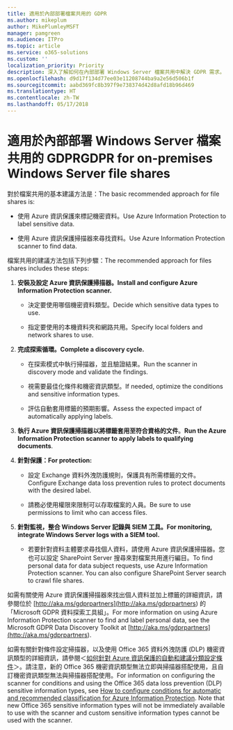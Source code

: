 ```yaml
---
title: 適用於內部部署檔案共用的 GDPR
ms.author: mikeplum
author: MikePlumleyMSFT
manager: pamgreen
ms.audience: ITPro
ms.topic: article
ms.service: o365-solutions
ms.custom: ''
localization_priority: Priority
description: 深入了解如何在內部部署 Windows Server 檔案共用中解決 GDPR 需求。
ms.openlocfilehash: d9d17f134d77ee03e11208744ba9a2e56d506b1f
ms.sourcegitcommit: aabd369fc8b397f9e738374d42d8afd18b96d469
ms.translationtype: HT
ms.contentlocale: zh-TW
ms.lasthandoff: 05/17/2018
---
```

# <a name="gdpr-for-on-premises-windows-server-file-shares"></a><span data-ttu-id="86900-103">適用於內部部署 Windows Server 檔案共用的 GDPR</span><span class="sxs-lookup"><span data-stu-id="86900-103">GDPR for on-premises Windows Server file shares</span></span>

<span data-ttu-id="86900-104">對於檔案共用的基本建議方法是：</span><span class="sxs-lookup"><span data-stu-id="86900-104">The basic recommended approach for file shares is:</span></span>

-   <span data-ttu-id="86900-105">使用 Azure 資訊保護來標記機密資料。</span><span class="sxs-lookup"><span data-stu-id="86900-105">Use Azure Information Protection to label sensitive data.</span></span>

-   <span data-ttu-id="86900-106">使用 Azure 資訊保護掃描器來尋找資料。</span><span class="sxs-lookup"><span data-stu-id="86900-106">Use Azure Information Protection scanner to find data.</span></span>

<span data-ttu-id="86900-107">檔案共用的建議方法包括下列步驟：</span><span class="sxs-lookup"><span data-stu-id="86900-107">The recommended approach for files shares includes these steps:</span></span>

1.  <span data-ttu-id="86900-108">**安裝及設定 Azure 資訊保護掃描器。**</span><span class="sxs-lookup"><span data-stu-id="86900-108">**Install and configure Azure Information Protection scanner.**</span></span>

    -   <span data-ttu-id="86900-109">決定要使用哪個機密資料類型。</span><span class="sxs-lookup"><span data-stu-id="86900-109">Decide which sensitive data types to use.</span></span>

    -   <span data-ttu-id="86900-110">指定要使用的本機資料夾和網路共用。</span><span class="sxs-lookup"><span data-stu-id="86900-110">Specify local folders and network shares to use.</span></span>

2.  <span data-ttu-id="86900-111">**完成探索循環。**</span><span class="sxs-lookup"><span data-stu-id="86900-111">**Complete a discovery cycle.**</span></span>

    -   <span data-ttu-id="86900-112">在探索模式中執行掃描器，並且驗證結果。</span><span class="sxs-lookup"><span data-stu-id="86900-112">Run the scanner in discovery mode and validate the findings.</span></span>

    -   <span data-ttu-id="86900-113">視需要最佳化條件和機密資訊類型。</span><span class="sxs-lookup"><span data-stu-id="86900-113">If needed, optimize the conditions and sensitive information types.</span></span>

    -   <span data-ttu-id="86900-114">評估自動套用標籤的預期影響。</span><span class="sxs-lookup"><span data-stu-id="86900-114">Assess the expected impact of automatically applying labels.</span></span>

3.  <span data-ttu-id="86900-115">**執行 Azure 資訊保護掃描器以將標籤套用至符合資格的文件**。</span><span class="sxs-lookup"><span data-stu-id="86900-115">**Run the Azure Information Protection scanner to apply labels to qualifying documents**.</span></span>

4.  <span data-ttu-id="86900-116">**針對保護：**</span><span class="sxs-lookup"><span data-stu-id="86900-116">**For protection:**</span></span>

    -   <span data-ttu-id="86900-117">設定 Exchange 資料外洩防護規則，保護具有所需標籤的文件。</span><span class="sxs-lookup"><span data-stu-id="86900-117">Configure Exchange data loss prevention rules to protect documents with the desired label.</span></span>

    -   <span data-ttu-id="86900-118">請務必使用權限來限制可以存取檔案的人員。</span><span class="sxs-lookup"><span data-stu-id="86900-118">Be sure to use permissions to limit who can access files.</span></span>

5.  <span data-ttu-id="86900-119">**針對監視，整合 Windows Server 記錄與 SIEM 工具。**</span><span class="sxs-lookup"><span data-stu-id="86900-119">**For monitoring, integrate Windows Server logs with a SIEM tool.**</span></span>

    -   <span data-ttu-id="86900-p101">若要針對資料主體要求尋找個人資料，請使用 Azure 資訊保護掃描器。您也可以設定 SharePoint Server 搜尋來對檔案共用進行編目。</span><span class="sxs-lookup"><span data-stu-id="86900-p101">To find personal data for data subject requests, use Azure Information Protection scanner. You can also configure SharePoint Server search to crawl file shares.</span></span>

<span data-ttu-id="86900-122">如需有關使用 Azure 資訊保護掃描器來找出個人資料並加上標籤的詳細資訊，請參閱位於 [http://aka.ms/gdprpartners](<http://aka.ms/gdprpartners>) 的「Microsoft GDPR 資料探索工具組」。</span><span class="sxs-lookup"><span data-stu-id="86900-122">For more information on using Azure Information Protection scanner to find and label personal data, see the Microsoft GDPR Data Discovery Toolkit at [http://aka.ms/gdprpartners](<http://aka.ms/gdprpartners>).</span></span>

<span data-ttu-id="86900-p102">如需有關針對條件設定掃描器，以及使用 Office 365 資料外洩防護 (DLP) 機密資訊類型的詳細資訊，請參閱＜[如何針對 Azure 資訊保護的自動和建議分類設定條件](https://docs.microsoft.com/zh-TW/information-protection/deploy-use/configure-policy-classification)＞。請注意，新的 Office 365 機密資訊類型無法立即與掃描器搭配使用，且自訂機密資訊類型無法與掃描器搭配使用。</span><span class="sxs-lookup"><span data-stu-id="86900-p102">For information on configuring the scanner for conditions and using the Office 365 data loss prevention (DLP) sensitive information types, see [How to configure conditions for automatic and recommended classification for Azure Information Protection](https://docs.microsoft.com/zh-TW/information-protection/deploy-use/configure-policy-classification). Note that new Office 365 sensitive information types will not be immediately available to use with the scanner and custom sensitive information types cannot be used with the scanner.</span></span>
